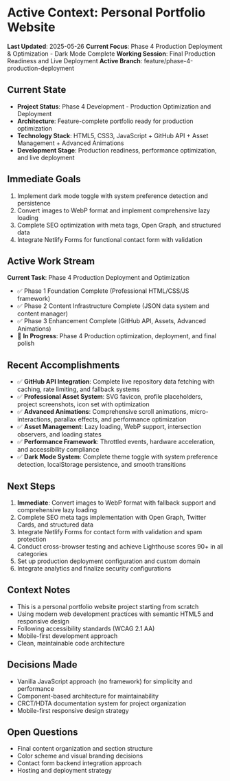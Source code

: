 # Active Context: Personal Portfolio Website

**Last Updated**: 2025-05-26
**Current Focus**: Phase 4 Production Deployment & Optimization - Dark Mode Complete
**Working Session**: Final Production Readiness and Live Deployment
**Active Branch**: feature/phase-4-production-deployment

## Current State
- **Project Status**: Phase 4 Development - Production Optimization and Deployment
- **Architecture**: Feature-complete portfolio ready for production optimization
- **Technology Stack**: HTML5, CSS3, JavaScript + GitHub API + Asset Management + Advanced Animations
- **Development Stage**: Production readiness, performance optimization, and live deployment

## Immediate Goals
1. Implement dark mode toggle with system preference detection and persistence
2. Convert images to WebP format and implement comprehensive lazy loading
3. Complete SEO optimization with meta tags, Open Graph, and structured data
4. Integrate Netlify Forms for functional contact form with validation

## Active Work Stream
**Current Task**: Phase 4 Production Deployment and Optimization
- ✅ Phase 1 Foundation Complete (Professional HTML/CSS/JS framework)
- ✅ Phase 2 Content Infrastructure Complete (JSON data system and content manager)
- ✅ Phase 3 Enhancement Complete (GitHub API, Assets, Advanced Animations)
- 🔄 **In Progress**: Phase 4 Production optimization, deployment, and final polish

## Recent Accomplishments
- ✅ **GitHub API Integration**: Complete live repository data fetching with caching, rate limiting, and fallback systems
- ✅ **Professional Asset System**: SVG favicon, profile placeholders, project screenshots, icon set with optimization
- ✅ **Advanced Animations**: Comprehensive scroll animations, micro-interactions, parallax effects, and performance optimization
- ✅ **Asset Management**: Lazy loading, WebP support, intersection observers, and loading states
- ✅ **Performance Framework**: Throttled events, hardware acceleration, and accessibility compliance
- ✅ **Dark Mode System**: Complete theme toggle with system preference detection, localStorage persistence, and smooth transitions

## Next Steps  
1. **Immediate**: Convert images to WebP format with fallback support and comprehensive lazy loading
2. Complete SEO meta tags implementation with Open Graph, Twitter Cards, and structured data
3. Integrate Netlify Forms for contact form with validation and spam protection
4. Conduct cross-browser testing and achieve Lighthouse scores 90+ in all categories
5. Set up production deployment configuration and custom domain
6. Integrate analytics and finalize security configurations

## Context Notes
- This is a personal portfolio website project starting from scratch
- Using modern web development practices with semantic HTML5 and responsive design
- Following accessibility standards (WCAG 2.1 AA)
- Mobile-first development approach
- Clean, maintainable code architecture

## Decisions Made
- Vanilla JavaScript approach (no framework) for simplicity and performance
- Component-based architecture for maintainability
- CRCT/HDTA documentation system for project organization
- Mobile-first responsive design strategy

## Open Questions
- Final content organization and section structure
- Color scheme and visual branding decisions
- Contact form backend integration approach
- Hosting and deployment strategy